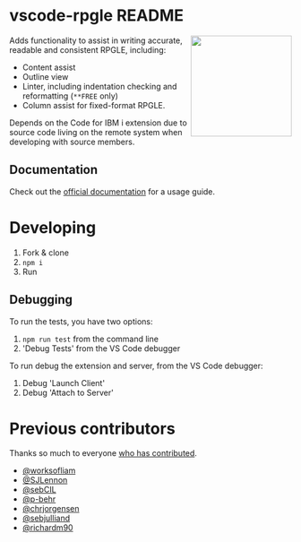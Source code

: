 # vscode-rpgle README

<img src="https://github.com/codefori/vscode-rpgle/blob/main/media/logo.png?raw=true" height="180px" align="right">

Adds functionality to assist in writing accurate, readable and consistent RPGLE, including:

- Content assist
- Outline view
- Linter, including indentation checking and reformatting (`**FREE` only)
- Column assist for fixed-format RPGLE.

Depends on the Code for IBM i extension due to source code living on the remote system when developing with source members.

## Documentation

Check out the [official documentation](https://codefori.github.io/docs/#/pages/extensions/rpgle/linter) for a usage guide.

# Developing

1. Fork & clone
2. `npm i`
3. Run

## Debugging

To run the tests, you have two options:

1. `npm run test` from the command line
2. 'Debug Tests' from the VS Code debugger

To run debug the extension and server, from the VS Code debugger:

1. Debug 'Launch Client'
2. Debug 'Attach to Server'

# Previous contributors

Thanks so much to everyone [who has contributed](https://github.com/codefori/vscode-rpgle/graphs/contributors).

- [@worksofliam](https://github.com/worksofliam)
- [@SJLennon](https://github.com/SJLennon)
- [@sebCIL](https://github.com/sebCIL)
- [@p-behr](https://github.com/p-behr)
- [@chrjorgensen](https://github.com/chrjorgensen)
- [@sebjulliand](https://github.com/sebjulliand)
- [@richardm90](https://github.com/richardm90)